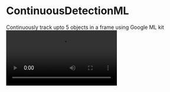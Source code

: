 # ContinuousDetectionML
Continuously track upto 5 objects in a frame using Google ML kit
![Demo video](https://thumbs.gfycat.com/MelodicCheeryDanishswedishfarmdog-mobile.mp4)
